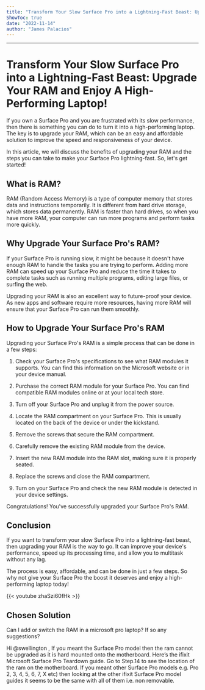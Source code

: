 ```yaml
---
title: "Transform Your Slow Surface Pro into a Lightning-Fast Beast: Upgrade Your RAM and Enjoy A High-Performing Laptop!"
ShowToc: true 
date: "2022-11-14"
author: "James Palacios"
---
```

*****
# Transform Your Slow Surface Pro into a Lightning-Fast Beast: Upgrade Your RAM and Enjoy A High-Performing Laptop!

If you own a Surface Pro and you are frustrated with its slow performance, then there is something you can do to turn it into a high-performing laptop. The key is to upgrade your RAM, which can be an easy and affordable solution to improve the speed and responsiveness of your device.

In this article, we will discuss the benefits of upgrading your RAM and the steps you can take to make your Surface Pro lightning-fast. So, let's get started!

## What is RAM?

RAM (Random Access Memory) is a type of computer memory that stores data and instructions temporarily. It is different from hard drive storage, which stores data permanently. RAM is faster than hard drives, so when you have more RAM, your computer can run more programs and perform tasks more quickly.

## Why Upgrade Your Surface Pro's RAM?

If your Surface Pro is running slow, it might be because it doesn't have enough RAM to handle the tasks you are trying to perform. Adding more RAM can speed up your Surface Pro and reduce the time it takes to complete tasks such as running multiple programs, editing large files, or surfing the web.

Upgrading your RAM is also an excellent way to future-proof your device. As new apps and software require more resources, having more RAM will ensure that your Surface Pro can run them smoothly.

## How to Upgrade Your Surface Pro's RAM

Upgrading your Surface Pro's RAM is a simple process that can be done in a few steps:

1. Check your Surface Pro's specifications to see what RAM modules it supports. You can find this information on the Microsoft website or in your device manual.

2. Purchase the correct RAM module for your Surface Pro. You can find compatible RAM modules online or at your local tech store.

3. Turn off your Surface Pro and unplug it from the power source.

4. Locate the RAM compartment on your Surface Pro. This is usually located on the back of the device or under the kickstand.

5. Remove the screws that secure the RAM compartment.

6. Carefully remove the existing RAM module from the device.

7. Insert the new RAM module into the RAM slot, making sure it is properly seated.

8. Replace the screws and close the RAM compartment.

9. Turn on your Surface Pro and check the new RAM module is detected in your device settings.

Congratulations! You've successfully upgraded your Surface Pro's RAM.

## Conclusion

If you want to transform your slow Surface Pro into a lightning-fast beast, then upgrading your RAM is the way to go. It can improve your device's performance, speed up its processing time, and allow you to multitask without any lag.

The process is easy, affordable, and can be done in just a few steps. So why not give your Surface Pro the boost it deserves and enjoy a high-performing laptop today!

{{< youtube zhaSzi60fHk >}} 



## Chosen Solution
 Can I add or switch the RAM in a microsoft pro laptop?
If so any suggestions?

 Hi @swellington ,
If you meant the Surface Pro model then the ram cannot be upgraded as it is hard mounted onto the motherboard.
Here’s the ifixit Microsoft Surface Pro Teardown guide. Go to Step.14 to see the location of the ram on the motherboard.
If you meant other Surface Pro models e.g. Pro 2, 3, 4, 5, 6, 7, X etc) then looking at the other ifixit Surface Pro model guides it seems to be the same with all of them i.e. non removable.




